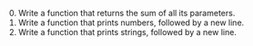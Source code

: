 0. Write a function that returns the sum of all its parameters.
1. Write a function that prints numbers, followed by a new line.
2. Write a function that prints strings, followed by a new line.
